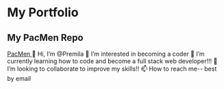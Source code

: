 # My Portfolio
## My PacMen Repo
<a href="https://github.com/PremMuddu/PacMen"> PacMen </a>
👋 Hi, I’m @Premila
👀 I’m interested in becoming a coder
🌱 I’m currently learning how to code and become a full stack web developer!!!
💞️ I’m looking to collaborate to improve my skills!!
📫 How to reach me-- best by email
